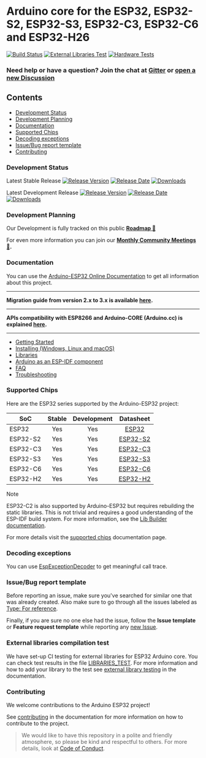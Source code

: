 # Arduino core for the ESP32, ESP32-S2, ESP32-S3, ESP32-C3, ESP32-C6 and ESP32-H26

[![Build Status](https://github.com/espressif/arduino-esp32/actions/workflows/push.yml/badge.svg?branch=master&event=push)](https://github.com/espressif/arduino-esp32/actions/workflows/push.yml) [![External Libraries Test](https://github.com/espressif/arduino-esp32/actions/workflows/lib.yml/badge.svg?branch=master&event=schedule)](https://github.com/espressif/arduino-esp32/blob/gh-pages/LIBRARIES_TEST.md) [![Hardware Tests](https://github.com/espressif/arduino-esp32/blob/gh-pages/runtime-tests-results/badge.svg)](https://github.com/espressif/arduino-esp32/actions/workflows/tests_results.yml)

### Need help or have a question? Join the chat at [Gitter](https://gitter.im/espressif/arduino-esp32) or [open a new Discussion](https://github.com/espressif/arduino-esp32/discussions)

## Contents

  - [Development Status](#development-status)
  - [Development Planning](#development-planning)
  - [Documentation](#documentation)
  - [Supported Chips](#supported-chips)
  - [Decoding exceptions](#decoding-exceptions)
  - [Issue/Bug report template](#issuebug-report-template)
  - [Contributing](#contributing)

### Development Status

Latest Stable Release  [![Release Version](https://img.shields.io/github/release/espressif/arduino-esp32.svg?style=plastic)](https://github.com/espressif/arduino-esp32/releases/latest/) [![Release Date](https://img.shields.io/github/release-date/espressif/arduino-esp32.svg?style=plastic)](https://github.com/espressif/arduino-esp32/releases/latest/) [![Downloads](https://img.shields.io/github/downloads/espressif/arduino-esp32/latest/total.svg?style=plastic)](https://github.com/espressif/arduino-esp32/releases/latest/)

Latest Development Release  [![Release Version](https://img.shields.io/github/release/espressif/arduino-esp32/all.svg?style=plastic)](https://github.com/espressif/arduino-esp32/releases/) [![Release Date](https://img.shields.io/github/release-date-pre/espressif/arduino-esp32.svg?style=plastic)](https://github.com/espressif/arduino-esp32/releases/) [![Downloads](https://img.shields.io/github/downloads-pre/espressif/arduino-esp32/latest/total.svg?style=plastic)](https://github.com/espressif/arduino-esp32/releases/)

### Development Planning

Our Development is fully tracked on this public **[Roadmap 🎉](https://github.com/orgs/espressif/projects/3)**

For even more information you can join our **[Monthly Community Meetings 🔔](https://github.com/espressif/arduino-esp32/discussions/categories/monthly-community-meetings).**

### Documentation

You can use the [Arduino-ESP32 Online Documentation](https://docs.espressif.com/projects/arduino-esp32/en/latest/) to get all information about this project.

---

**Migration guide from version 2.x to 3.x is available [here](https://docs.espressif.com/projects/arduino-esp32/en/latest/migration_guides/2.x_to_3.0.html).**

---

**APIs compatibility with ESP8266 and Arduino-CORE (Arduino.cc) is explained [here](https://docs.espressif.com/projects/arduino-esp32/en/latest/libraries.html#apis).**

---

* [Getting Started](https://docs.espressif.com/projects/arduino-esp32/en/latest/getting_started.html)
* [Installing (Windows, Linux and macOS)](https://docs.espressif.com/projects/arduino-esp32/en/latest/installing.html)
* [Libraries](https://docs.espressif.com/projects/arduino-esp32/en/latest/libraries.html)
* [Arduino as an ESP-IDF component](https://docs.espressif.com/projects/arduino-esp32/en/latest/esp-idf_component.html)
* [FAQ](https://docs.espressif.com/projects/arduino-esp32/en/latest/faq.html)
* [Troubleshooting](https://docs.espressif.com/projects/arduino-esp32/en/latest/troubleshooting.html)

### Supported Chips

Here are the ESP32 series supported by the Arduino-ESP32 project:

| **SoC**  | **Stable** | **Development** |                                           **Datasheet**                                           |
|----------|:----------:|:---------------:|:-------------------------------------------------------------------------------------------------:|
| ESP32    |     Yes    |       Yes       |    [ESP32](https://www.espressif.com/sites/default/files/documentation/esp32_datasheet_en.pdf)    |
| ESP32-S2 |     Yes    |       Yes       | [ESP32-S2](https://www.espressif.com/sites/default/files/documentation/esp32-s2_datasheet_en.pdf) |
| ESP32-C3 |     Yes    |       Yes       | [ESP32-C3](https://www.espressif.com/sites/default/files/documentation/esp32-c3_datasheet_en.pdf) |
| ESP32-S3 |     Yes    |       Yes       | [ESP32-S3](https://www.espressif.com/sites/default/files/documentation/esp32-s3_datasheet_en.pdf) |
| ESP32-C6 |     Yes    |       Yes       | [ESP32-C6](https://www.espressif.com/sites/default/files/documentation/esp32-c6_datasheet_en.pdf) |
| ESP32-H2 |     Yes    |       Yes       | [ESP32-H2](https://www.espressif.com/sites/default/files/documentation/esp32-h2_datasheet_en.pdf) |

> [!NOTE]
> ESP32-C2 is also supported by Arduino-ESP32 but requires rebuilding the static libraries. This is not trivial and requires a good understanding of the ESP-IDF
> build system. For more information, see the [Lib Builder documentation](https://docs.espressif.com/projects/arduino-esp32/en/latest/lib_builder.html).

For more details visit the [supported chips](https://docs.espressif.com/projects/arduino-esp32/en/latest/getting_started.html#supported-soc-s) documentation page.

### Decoding exceptions

You can use [EspExceptionDecoder](https://github.com/me-no-dev/EspExceptionDecoder) to get meaningful call trace.

### Issue/Bug report template

Before reporting an issue, make sure you've searched for similar one that was already created. Also make sure to go through all the issues labeled as [Type: For reference](https://github.com/espressif/arduino-esp32/issues?q=is%3Aissue+label%3A%22Type%3A+For+reference%22+).

Finally, if you are sure no one else had the issue, follow the **Issue template** or **Feature request template** while reporting any [new Issue](https://github.com/espressif/arduino-esp32/issues/new/choose).

### External libraries compilation test

We have set-up CI testing for external libraries for ESP32 Arduino core. You can check test results in the file [LIBRARIES_TEST](https://github.com/espressif/arduino-esp32/blob/gh-pages/LIBRARIES_TEST.md).
For more information and how to add your library to the test see [external library testing](https://docs.espressif.com/projects/arduino-esp32/en/latest/external_libraries_test.html) in the documentation.

### Contributing

We welcome contributions to the Arduino ESP32 project!

See [contributing](https://docs.espressif.com/projects/arduino-esp32/en/latest/contributing.html) in the documentation for more information on how to contribute to the project.

> We would like to have this repository in a polite and friendly atmosphere, so please be kind and respectful to others. For more details, look at [Code of Conduct](https://github.com/espressif/arduino-esp32/blob/master/CODE_OF_CONDUCT.md).
